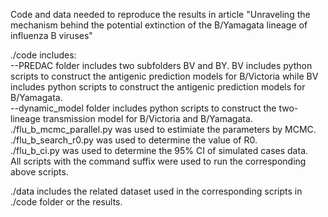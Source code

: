 Code and data needed to reproduce the results in article "Unraveling the mechanism behind the potential extinction of the B/Yamagata lineage of influenza B viruses"

./code includes:  
--PREDAC folder includes two subfolders BV and BY. BV includes python scripts to construct the antigenic prediction models for B/Victoria while BV includes python scripts to construct the antigenic prediction models for B/Yamagata.  
--dynamic_model folder includes python scripts to construct the two-lineage transmission model for B/Victoria and B/Yamagata.  
./flu_b_mcmc_parallel.py was used to estimiate the parameters by MCMC.  
./flu_b_search_r0.py was used to determine the value of R0.  
./flu_b_ci.py was used to determine the 95% CI of simulated cases data.  
All scripts with the command suffix were used to run the corresponding above scripts.

./data includes the related dataset used in the corresponding scripts in ./code folder or the results.

